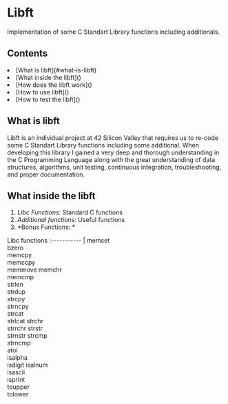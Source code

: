 **Libft**
======================== 
Implementation of some C Standart Library functions including additionals.

**Contents**
-----------------------
<li> [What is libft](#what-is-libft)
<li> [What inside the libft]()
<li> [How does the libft work]()
<li> [How to use libft]()
<li> [How to test the libft]()


**What is libft**
-----------------------
Libft is an individual project at 42 Silicon Valley that requires us to re-code some C Standart Library functions including some additional. When developing this library I gained a very deep and thorough understanding in the C  Programming Language along with the great understanding of data structures, algorithms, unit testing, continuous integration, troubleshooting, and proper documentation.

**What inside the libft**
-----------------------------
1. *Libc Functions:* Standard C functions
2. *Additional functions:* Useful functions
3. *Bonus Functions: *

Libc functions 
:----------- |
memset	
bzero		
memcpy		  
memccpy	  
memmove	
memchr		
memcmp	
strlen		
strdup		
strcpy		
strncpy			
strcat		
strlcat	
strchr		
strrchr
strstr		
strnstr	
strcmp		
strncmp		
atoi	
isalpha		
isdigit	
isalnum		
isascii		
isprint		
toupper		
tolower		


